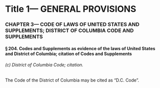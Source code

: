 
# Title 1— GENERAL PROVISIONS
### CHAPTER 3— CODE OF LAWS OF UNITED STATES AND SUPPLEMENTS; DISTRICT OF COLUMBIA CODE AND SUPPLEMENTS
#### § 204. Codes and Supplements as evidence of the laws of United States and District of Columbia; citation of Codes and Supplements
###### (c) District of Columbia Code; citation.

The Code of the District of Columbia may be cited as “D.C. Code”.
